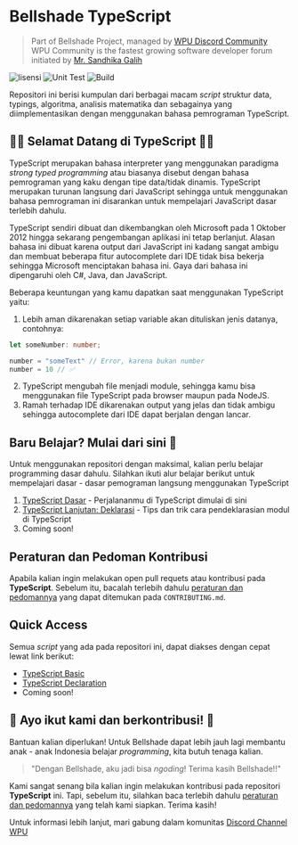 # Bellshade TypeScript
> Part of Bellshade Project, managed by [WPU Discord Community](http://discord.gg/S4rrXQU) <br>
> WPU Community is the fastest growing software developer forum initiated by [Mr. Sandhika Galih](https://www.youtube.com/c/WebProgrammingUNPAS)

![lisensi](https://img.shields.io/github/license/bellshade/Typescript?style=for-the-badge)
![Unit Test](https://img.shields.io/github/workflow/status/bellshade/typescript/Unit%20Test?style=for-the-badge)
![Build](https://img.shields.io/github/workflow/status/bellshade/typescript/Build?style=for-the-badge)

Repositori ini berisi kumpulan dari berbagai macam *script* struktur data, typings, algoritma, analisis matematika dan sebagainya yang diimplementasikan dengan menggunakan bahasa pemrograman TypeScript.

## 🎉🎉 Selamat Datang di TypeScript 🎉🎉

TypeScript merupakan bahasa interpreter yang menggunakan paradigma *strong typed programming* atau biasanya disebut dengan bahasa pemrograman yang kaku dengan tipe data/tidak dinamis. TypeScript merupakan turunan langsung dari JavaScript sehingga untuk menggunakan bahasa pemrograman ini disarankan untuk mempelajari JavaScript dasar terlebih dahulu.

TypeScript sendiri dibuat dan dikembangkan oleh Microsoft pada 1 Oktober 2012 hingga sekarang pengembangan aplikasi ini tetap berlanjut. Alasan bahasa ini dibuat karena output dari JavaScript ini kadang sangat ambigu dan membuat beberapa fitur autocomplete dari IDE tidak bisa bekerja sehingga Microsoft menciptakan bahasa ini. Gaya dari bahasa ini dipengaruhi oleh C#, Java, dan JavaScript.

Beberapa keuntungan yang kamu dapatkan saat menggunakan TypeScript yaitu:
1. Lebih aman dikarenakan setiap variable akan dituliskan jenis datanya, contohnya:
 ```ts
let someNumber: number;

number = "someText" // Error, karena bukan number
number = 10 // ✅
```
2. TypeScript mengubah file menjadi module, sehingga kamu bisa menggunakan file TypeScript pada browser maupun pada NodeJS.
3. Ramah terhadap IDE dikarenakan output yang jelas dan tidak ambigu sehingga autocomplete dari IDE dapat berjalan dengan lancar.

## Baru Belajar? Mulai dari sini 🌟
Untuk menggunakan repositori dengan maksimal, kalian perlu belajar programming dasar dahulu. Silahkan ikuti alur belajar berikut untuk mempelajari dasar - dasar pemograman langsung menggunakan TypeScript
1. [TypeScript Dasar](./TypeScriptBasic/README.md) - Perjalananmu di TypeScript dimulai di sini
2. [TypeScript Lanjutan: Deklarasi](./TypeScriptDeclaration/README.md) - Tips dan trik cara pendeklarasian modul di TypeScript
3. Coming soon!

## Peraturan dan Pedoman Kontribusi

Apabila kalian ingin melakukan open pull requets atau kontribusi pada **TypeScript**. Sebelum itu, bacalah terlebih dahulu [peraturan dan pedomannya](CONTRIBUTING.md) yang dapat ditemukan pada `CONTRIBUTING.md`.

## Quick Access

Semua *script* yang ada pada repositori ini, dapat diakses dengan cepat lewat link berikut:

- [TypeScript Basic](./TypeScriptBasic)
- [TypeScript Declaration](./TypeScriptDeclaration)
- Coming soon!

## 🤩 Ayo ikut kami dan berkontribusi! 🤩 
Bantuan kalian diperlukan! Untuk Bellshade dapat lebih jauh lagi membantu anak - anak Indonesia belajar *programming*, kita butuh tenaga kalian.
> "Dengan Bellshade, aku jadi bisa *ngoding*! Terima kasih Bellshade!!"

Kami sangat senang bila kalian ingin melakukan kontribusi pada repositori **TypeScript** ini. Tapi, sebelum itu, silahkan baca terlebih dahulu [peraturan dan pedomannya](CONTRIBUTING.md) yang telah kami siapkan. Terima kasih! 

Untuk informasi lebih lanjut, mari gabung dalam komunitas [Discord Channel WPU](http://discord.gg/S4rrXQU)
